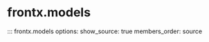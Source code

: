 # frontx.models

::: frontx.models
    options:
      show_source: true
      members_order: source

